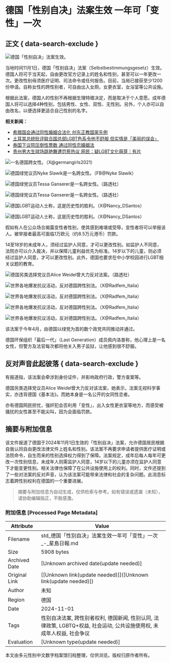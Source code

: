 # 德国「性别自决」法案生效 一年可「变性」一次

## 正文 { data-search-exclude }


![德国「性别自决」法案生效。](https://image.stheadline.com/f/680p0/0x0/100/none/253a46ed68d1efa3bc970dbe98bb4a8b/stheadline/inewsmedia/20241103/_2024110316185714245.jpg)

当地时间11月1日，德国「性别自决」法案（Selbstbestimmungsgesetz）生效。德国人将可于当天起，自由更改官方记录上的姓名和性别，甚至可以一年更改一次。更改性别毋须医疗证明、司法命令或任何报告。目前，当局已接获至少1200份申请。自称女性的跨性别者，可自由出入女厕，女更衣室，女浴室等公共设施。

根据此法案，德国人的性别不再根据生理特徵决定，而是取决于个人意愿。成年德国人将可以选择4种性别，包括男性、女性、双性、无性别。另外，个人亦可以自由改名，以便选择更适合自己性别的名字。

**相关新闻：**
- [希腊国会通过同性婚姻合法化 创东正教国家先例](https://www.stheadline.com/realtime-world/3317345/%E5%B8%8C%E8%87%98%E5%9C%8B%E6%9C%83%E9%80%9A%E9%81%8E%E5%90%8C%E6%80%A7%E5%A9%9A%E5%A7%BB%E5%90%88%E6%B3%95%E5%8C%96-%E5%89%B5%E6%9D%B1%E6%AD%A3%E6%95%99%E5%9C%8B%E5%AE%B6%E5%85%88%E4%BE%8B)
- [土耳其总统批评联合国总部LGBT色系令他不舒服 但实情是「美丽的误会」](https://www.stheadline.com/realtime-world/3275402/%E5%9C%9F%E8%80%B3%E5%85%B6%E7%B8%BD%E7%B5%B1%E6%89%B9%E8%A9%95%E8%81%AF%E5%90%88%E5%9C%8B%E7%B8%BD%E9%83%A8LGBT%E8%89%B2%E7%B3%BB%E4%BB%A4%E4%BB%96%E4%B8%8D%E8%88%92%E6%9C%8D-%E4%BD%86%E5%AF%A6%E6%83%85%E6%98%AF%E7%BE%8E%E9%BA%97%E7%9A%84%E8%AA%A4%E6%9C%83)
- [泰国下议院压倒性票数 通过同性恋婚姻法](https://www.stheadline.com/realtime-world/3329887/%E6%B3%B0%E5%9C%8B%E4%B8%8B%E8%AD%B0%E9%99%A2%E5%A3%93%E5%80%92%E6%80%A7%E7%A5%A8%E6%95%B8-%E9%80%9A%E9%81%8E%E5%90%8C%E6%80%A7%E6%88%80%E5%A9%9A%E5%A7%BB%E6%B3%95)
- [贵州男大生球场跳艳舞遭罚惹热议 网民：疑LGBT文化萌芽｜有片](https://www.stheadline.com/realtime-china/3387463/%E8%B2%B4%E5%B7%9E%E7%94%B7%E5%A4%A7%E7%94%9F%E7%90%83%E5%A0%B4%E8%B7%B3%E8%B7%8C%E8%88%9E%E9%81%AD%E7%BD%B0%E6%83%B9%E7%86%B1%E8%AD%B0-%E7%B6%B2%E6%B0%91%E7%96%91LGBT%E6%96%87%E5%8C%96%E8%90%8C%E8%8A%BD%E6%9C%89%E7%89%87)

![一名德国跨女性。（X@germangirls2021）](https://image.hkhl.hk/f/1024p0/0x0/100/none/b3806c9be0055af49f40526f0c8b4c4f/2024-11/03112024_057_X.jpg)

![德国绿党议员Nyke Slawik是一名跨女性。（FB@Nyke Slawik）](https://image.hkhl.hk/f/1024p0/0x0/100/none/389b0024add0f5c300e54aaf05a58482/2024-11/03112024_060_FB.jpg)

![德国绿党议员Tessa Ganserer是一名跨女性。（路透社）](https://image.hkhl.hk/f/1024p0/0x0/100/none/6d83333739af03439bf08a9078370a1b/2024-11/03112024_058_Reuter.png)

![德国绿党议员Tessa Ganserer是一名跨女性。（路透社）](https://image.hkhl.hk/f/1024p0/0x0/100/none/d18ed12f5b6941af315dbebbc9a26579/2024-11/03112024_059_Reuter.png)

![德国LGBT运动人士称，这是历史性的胜利。（X@Nancy_DSantos）](https://image.hkhl.hk/f/1024p0/0x0/100/none/6b3e20d9b8a7f11a33ede9a65bb806a7/2024-11/03112024_050_X.jpg)

![德国LGBT运动人士称，这是历史性的胜利。（X@Nancy_DSantos）](https://image.hkhl.hk/f/1024p0/0x0/100/none/484661502f6a5ef9d9d0d637524f0902/2024-11/03112024_052_X.jpg)

假如有人在公众场合揭露变性者性别，使其感到难堪或受辱，变性者将可以举报该人。被举报者最高可面临1万欧元（约8.5万元港币）罚款。

14至18岁的未成年人，须经过监护人同意，才可以更改性别。如监护人不同意，法院亦可以介入裁决，并以保障儿童利益优先为标准。14岁以下的儿童，则必须经过监护人同意，才可以更改性别。此外，德国也要求在中小学校园进行LGBT相关议题的教育。

![德国另类选择党议员Alice Weidel曾大力反对法案。（路透社）](https://image.hkhl.hk/f/1024p0/0x0/100/none/a279f7c4dd74be3377864044c3b1d68c/2024-11/03112024_061_Reuter.jpg)

![世界各地爆发抗议活动，反对德国跨性别法。（X@Radfem_Italia）](https://image.hkhl.hk/f/1024p0/0x0/100/none/0e9dbdc630aab47ca39cd90552e79830/2024-11/03112024_053_X.jpg)

![世界各地爆发抗议活动，反对德国跨性别法。（X@Radfem_Italia）](https://image.hkhl.hk/f/1024p0/0x0/100/none/4051ddc669a6a0543a7926d83c637d5b/2024-11/03112024_054_X.jpg)

![世界各地爆发抗议活动，反对德国跨性别法。（X@Radfem_Italia）](https://image.hkhl.hk/f/1024p0/0x0/100/none/9cfb19326440e5dd6c5b45a95b8ca626/2024-11/03112024_055_X.jpg)

![世界各地爆发抗议活动，反对德国跨性别法。（X@Radfem_Italia）](https://image.hkhl.hk/f/1024p0/0x0/100/none/ee4aaac373c2082d750d2d758eff0931/2024-11/03112024_056_X.jpg)

该法案于今年4月，由德国以绿党为首的数个政党共同推动并通过。

德国环保组织「最后一代」（Last Generation）成员佩内洛普称，他心理上是一名女性，但警方及法官每次都将他关入男子监狱，让他感到很不舒服。

## 反对声音此起彼落 { data-search-exclude }

有报道指，该法案会牵涉到身份证件，并影响政府行政，警方查案等。

德国另类选择党议员Alice Weidel曾大力反对该法案，她表示，法案无视科学事实，亦违背德国《基本法》。而她本身是一名公开的女同性恋者。

亦有德国网民担忧，强奸犯会否利用「变性」，出入女性更衣室等地方，而感受被骚扰的女性甚至不能尖叫，因为会面临罚款。
<!-- tcd_original_link https://std.stheadline.com/sc/realtime/article/2033351/%E5%8D%B3%E6%99%82-%E5%9C%8B%E9%9A%9B-%E5%BE%B7%E5%9C%8B-%E6%80%A7%E5%88%A5%E8%87%AA%E6%B1%BA-%E6%B3%95%E6%A1%88%E7%94%9F%E6%95%88-%E4%B8%80%E5%B9%B4%E5%8F%AF-%E8%AE%8A%E6%80%A7-%E4%B8%80%E6%AC%A1 -->


## 摘要与附加信息

<!-- tcd_abstract -->
该文件报道了德国于2024年11月1日生效的「性别自决」法案，允许德国居民根据自我认同自由更改法律文件上姓名和性别。该法案不再要求申请者提供医疗证明或法院命令，自生而来的性别选择权力得到了保障。法案规定，成年后每人每年可更改一次性别信息，未成年人则需监护人同意，14岁以下的儿童亦须在监护人同意下才能变更性别。相关法律也保障了在公共设施使用上的权利。同时，文件还提到了一些对法案的反对声音，认为该法案可能带来法律和社会的复杂问题。此消息标志着跨性别权利在德国的一个重要进展。
<!-- tcd_abstract_end -->

> 摘要与附加信息为自动生成，仅供检索与参考。如有错误或遗漏（未知），请协助编辑指正，不胜感激。

### 附加信息 [Processed Page Metadata]

| Attribute       | Value                                  |
|-----------------|----------------------------------------|
| Filename        | std_德国「性别自决」法案生效一年可「变性」一次_-_星島日報.md                             |
| Size            | 5908 bytes                           |
| Archived Date   | [Unknown archived date(update needed)]                             |
| Original Link   | [[Unknown link(update needed)]]([Unknown link(update needed)])                       |
| Author          | 未知                               |
| Region          | 德国                               |
| Date            | 2024-11-01                                 |
| Tags            | 性别自决法案, 跨性别者权利, 德国新闻, 性别认同, 法律政策, LGBTQ+权益, 社会运动, 公共设施使用权, 未成年人权益, 社会争议                                 |
| Evaluation            | [Unknown type(update needed)]                                 |
<!-- tcd_table_end -->

本文由多元性别中文数字档案馆归档整理，仅供浏览。版权归原作者所有。
